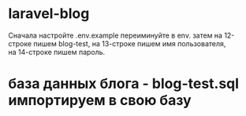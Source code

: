 # laravel-blog
Сначала настройте .env.example переиминуйте в env. затем 
на 12-строке пишем blog-test, 
на 13-строке пишем имя пользователя,  
на 14-строке пишем пароль.

# база данных блога - blog-test.sql импортируем в свою базу


